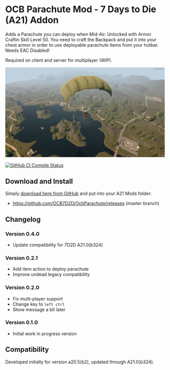 # OCB Parachute Mod - 7 Days to Die (A21) Addon

Adds a Parachute you can deploy when Mid-Air. Unlocked with
Armor Craftin Skill Level 50. You need to craft the Backpack
and put it into your chest armor in order to use deployable
parachute items from your hotbar. Needs EAC Disabled!

Required on client and server for multiplayer (WIP).

![Parachute from the Sky](Screens/in-game-parachute-1.jpg)

[![GitHub CI Compile Status][4]][3]

## Download and Install

Simply [download here from GitHub][2] and put into your A21 Mods folder:

- https://github.com/OCB7D2D/OcbParachute/releases (master branch)

## Changelog

### Version 0.4.0

- Update compatibility for 7D2D A21.0(b324)

### Version 0.2.1

- Add item action to deploy parachute
- Improve undead legacy compatibility

### Version 0.2.0

- Fix multi-player support
- Change key to `left ctrl`
- Show message a bit later

### Version 0.1.0

- Initial work in progress version

## Compatibility

Developed initially for version a20.5(b2), updated through A21.0(b324).

[1]: https://github.com/OCB7D2D/OcbParachute
[2]: https://github.com/OCB7D2D/OcbParachute/releases
[3]: https://github.com/OCB7D2D/OcbParachute/actions/workflows/ci.yml
[4]: https://github.com/OCB7D2D/OcbParachute/actions/workflows/ci.yml/badge.svg


